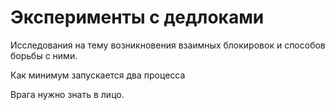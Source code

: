 # Эксперименты с дедлоками

Исследования на тему возникновения взаимных блокировок и способов борьбы с ними.

Как минимум запускается два процесса

Врага нужно знать в лицо.